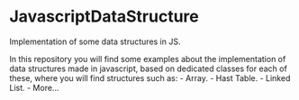 # JavascriptDataStructure
Implementation of some data structures in JS.

In this repository you will find some examples about the implementation of data structures made in javascript, based on dedicated classes for each of these, where you will find structures such as:
    - Array.
    - Hast Table.
    - Linked List.
    - More...
